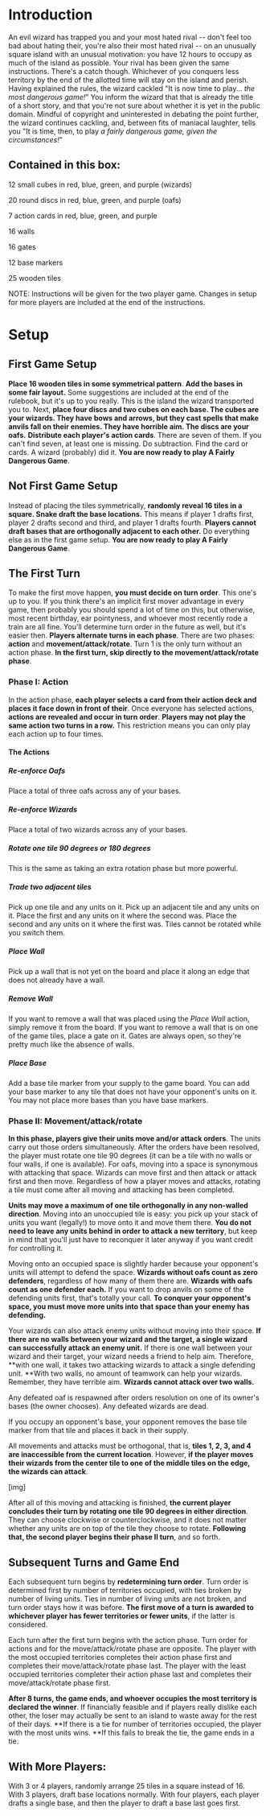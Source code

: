 # Introduction

An evil wizard has trapped you and your most hated rival -- don\'t feel
too bad about hating their, you\'re also their most hated rival -- on an
unusually square island with an unusual motivation: you have 12 hours to
occupy as much of the island as possible. Your rival has been given the
same instructions. There\'s a catch though. Whichever of you conquers
less territory by the end of the allotted time will stay on the island
and perish. Having explained the rules, the wizard cackled "It is now
time to play\... *the most dangerous game!*" You inform the wizard that
that is already the title of a short story, and that you\'re not sure
about whether it is yet in the public domain. Mindful of copyright and
uninterested in debating the point further, the wizard continues
cackling, and, between fits of maniacal laughter, tells you "It is time,
then, to play *a fairly dangerous game, given the circumstances!*"

## Contained in this box:

12 small cubes in red, blue, green, and purple (wizards)

20 round discs in red, blue, green, and purple (oafs)

7 action cards in red, blue, green, and purple

16 walls

16 gates

12 base markers

25 wooden tiles

NOTE: Instructions will be given for the two player game. Changes in
setup for more players are included at the end of the instructions.

# Setup

## First Game Setup

**Place 16 wooden tiles in some symmetrical pattern**. **Add the bases
in some fair layout.** Some suggestions are included at the end of the
rulebook, but it\'s up to you really. This is the island the wizard
transported you to. Next, **place four discs and two cubes on each base.
The cubes are your wizards. **They have bows and arrows, but they cast
spells that make anvils fall on their enemies. They have horrible aim.**
The discs are your oafs.** **Distribute each
player\'s action cards**. There are seven of them. If you can\'t find
seven, at least one is missing. Do subtraction. Find the card or cards.
A wizard (probably) did it. **You are now ready to play A Fairly Dangerous
Game**.

## Not First Game Setup

Instead of placing the tiles symmetrically, **randomly reveal 16 tiles
in a square. Snake draft the base locations.** This means if player 1
drafts first, player 2 drafts second and third, and player 1 drafts
fourth. **Players cannot draft bases that are orthogonally adjacent to
each other.** Do everything else as in the first game setup. **You are
now ready to play A Fairly Dangerous Game**.

## The First Turn

To make the first move happen, **you must decide on turn order**. This
one\'s up to you. If you think there\'s an implicit first mover
advantage in every game, then probably you should spend a lot of time on
this, but otherwise, most recent birthday, ear pointyness, and
whoever most recently rode a train are all fine. You\'ll determine turn order in the
future as well, but it\'s easier then. **Players alternate turns in each
phase**. There are two phases: **action** and **movement/attack/rotate**.
Turn 1 is the only turn without an action phase. **In the first turn,
skip directly to the movement/attack/rotate phase**.

### Phase I: Action

In the action phase, **each player selects a card from their action deck
and places it face down in front of their**. Once everyone has selected
actions, **actions are revealed and occur in turn order**. **Players may
not play the same action two turns in a row.** This restriction means
you can only play each action up to four times.

#### The Actions

##### Re-enforce Oafs

Place a total of three oafs across any of your bases.

##### Re-enforce Wizards

Place a total of two wizards across any of your bases.

##### Rotate one tile 90 degrees or 180 degrees

This is the same as taking an extra rotation phase but more powerful.

##### Trade two adjacent tiles

Pick up one tile and any units on it. Pick up an adjacent tile and any
units on it. Place the first and any units on it where the second was.
Place the second and any units on it where the first was. Tiles cannot
be rotated while you switch them.

##### Place Wall

Pick up a wall that is not yet on the board and place it along an edge
that does not already have a wall.

##### Remove Wall

If you want to remove a wall that was placed using the *Place Wall*
action, simply remove it from the board. If you want to remove a wall
that is on one of the game tiles, place a gate on it. Gates are
always open, so they're pretty much like the absence of walls.

##### Place Base

Add a base tile marker from your supply to the game board. You can add
your base marker to any tile that does not have your opponent\'s units
on it. You may not place more bases than you have base markers.

### Phase II: Movement/attack/rotate

**In this phase, players give their units move and/or attack orders**. The units carry out those orders simultaneously. After the orders have been
resolved, the player must rotate one tile 90 degrees (it can be a tile with no walls or four walls, if one is available). For oafs, moving into a
space is synonymous with attacking that space. Wizards can move first
and then attack or attack first and then move. Regardless of how a
player moves and attacks, rotating a tile must come after all moving and
attacking has been completed.

**Units may move a maximum of one tile orthogonally in any non-walled
direction**. Moving into an unoccupied tile is easy: you pick up your
stack of units you want (legally!) to move onto it and move them there.
**You do not need to leave any units behind in order to attack a new
territory**, but keep in mind that you\'ll just have to reconquer it
later anyway if you want credit for controlling it.

Moving onto an occupied space is slightly harder because your
opponent\'s units will attempt to defend the space. **Wizards without
oafs count as zero defenders**, regardless of how many of them there
are. **Wizards with oafs count as one defender each.** If you want to
drop anvils on some of the defending units first, that\'s totally your
call. **To conquer your opponent\'s space, you must move more units into
that space than your enemy has defending.**

Your wizards can also attack enemy units without moving into their
space. **If there are no walls between your wizard and the target, a
single wizard can successfully attack an enemy unit.** If there is one
wall between your wizard and their target, your wizard needs a friend to
help aim. Therefore, **with one wall, it takes two attacking wizards to
attack a single defending unit. **With two walls, no amount of teamwork
can help your wizards. Remember, they have terrible aim. **Wizards
cannot attack over two walls.**

Any defeated oaf is respawned after orders resolution on one of its owner\'s bases
(the owner chooses). Any defeated wizards are dead.

If you occupy an opponent\'s base, your opponent removes the base tile
marker from that tile and places it back in their supply.

All movements and attacks must be orthogonal, that is, **tiles 1, 2, 3,
and 4 are inaccessible from the current location**. However, **if the
player moves their wizards from the center tile to one of the middle tiles
on the edge, the wizards can attack**.

\[img\]

After all of this moving and attacking is finished, **the current player
concludes their turn by rotating one tile 90 degrees in either
direction**. They can choose clockwise or counterclockwise, and it does
not matter whether any units are on top of the tile they choose to
rotate. **Following that, the second player begins their phase II turn**,
and so forth.

## Subsequent Turns and Game End

Each subsequent turn begins by **redetermining turn order**. Turn order
is determined first by number of territories occupied, with ties broken
by number of living units. Ties in number of living units are not
broken, and turn order stays how it was before. **The first move of a
turn is awarded to whichever player has fewer territories or fewer
units**, if the latter is considered.

Each turn after the first turn begins with the action phase. Turn order
for actions and for the move/attack/rotate phase are opposite. The
player with the most occupied territories completes their action phase
first and completes their move/attack/rotate phase last. The player with
the least occupied territories completer their action phase last and
completes their move/attack/rotate phase first.

**After 8 turns, the game ends, and whoever occupies the most territory
is declared the winner**. If financially feasible and if players really dislike each other, the loser may actually be sent to an island to
waste away for the rest of their days. **If there is a tie for number
of territories occupied, the player with the most units wins. **If this
fails to break the tie, the game ends in a tie.

## With More Players:

With 3 or 4 players, randomly arrange 25 tiles in a square instead of
16. With 3 players, draft base locations normally. With four players,
each player drafts a single base, and then the player to draft a base
last goes first.
